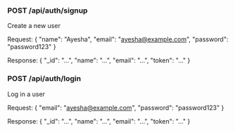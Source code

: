 ### POST /api/auth/signup
Create a new user

Request:
{
  "name": "Ayesha",
  "email": "ayesha@example.com",
  "password": "password123"
}

Response:
{
  "_id": "...",
  "name": "...",
  "email": "...",
  "token": "..."
}


### POST /api/auth/login
Log in a user

Request:
{
  "email": "ayesha@example.com",
  "password": "password123"
}

Response:
{
  "_id": "...",
  "name": "...",
  "email": "...",
  "token": "..."
}
